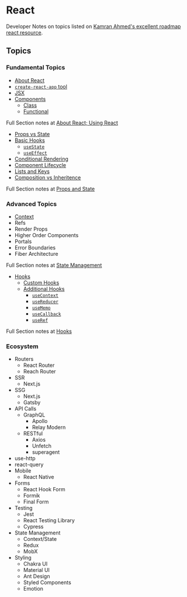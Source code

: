 # React

Developer Notes on topics listed on [Kamran Ahmed's excellent roadmap react resource](https://roadmap.sh/react).

## Topics

### Fundamental Topics

- [About React](about.md#about-react)
- [`create-react-app` tool](about.md#create-react-app-tool)
- [JSX](about.md#jsx)
- [Components](about.md#components)
  - [Class](about.md#class-components)
  - [Functional](about.md#functional-components)

Full Section notes at [About React; Using React](about.md)

- [Props vs State](props-state.md#props-vs-state)
- [Basic Hooks](props-state.md#basic-hooks---usestate-and-useeffect)
  - [`useState`](props-state.md#state-hook)
  - [`useEffect`](props-state.md#effect-hook)
- [Conditional Rendering](props-state.md#conditional-rendering)
- [Component Lifecycle](props-state.md#component-lifecycle-and-methods)
- [Lists and Keys](props-state.md#list-and-keys)
- [Composition vs Inheritence](props-state.md#composition-vs-inheritence)

Full Section notes at [Props and State](props-state.md)

### Advanced Topics

- [Context](state-management.md#context)
- Refs
- Render Props
- Higher Order Components
- Portals
- Error Boundaries
- Fiber Architecture

Full Section notes at [State Management](state-management.md)

- [Hooks](hooks.md#hooks)
  - [Custom Hooks](hooks.md#custom-hooks)
  - [Additional Hooks](hooks.md#additional-hooks)
    - [`useContext`](hooks.md#usecontext)
    - [`useReducer`](hooks.md#usereducer)
    - [`useMemo`](hooks.md#usememo)
    - [`useCallback`](hooks.md#usecallback)
    - [`useRef`](hooks.md#useref)

Full Section notes at [Hooks](hooks.md)


### Ecosystem

- Routers
  - React Router
  - Reach Router
- SSR
  - Next.js
- SSG
  - Next.js
  - Gatsby
- API Calls
  - GraphQL
    - Apollo
    - Relay Modern
  - RESTful
    - Axios
    - Unfetch
    - superagent
- use-http
- react-query
- Mobile
  - React Native
- Forms
  - React Hook Form
  - Formik
  - Final Form
- Testing
  - Jest
  - React Testing Library
  - Cypress
- State Management
  - Context/State
  - Redux
  - MobX
- Styling
  - Chakra UI
  - Material UI
  - Ant Design
  - Styled Components
  - Emotion

